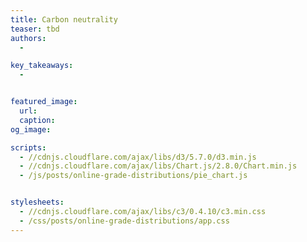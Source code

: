 ```yaml
---
title: Carbon neutrality
teaser: tbd
authors:
  - 

key_takeaways:
  - 


featured_image:
  url: 
  caption: 
og_image:

scripts:
  - //cdnjs.cloudflare.com/ajax/libs/d3/5.7.0/d3.min.js 
  - //cdnjs.cloudflare.com/ajax/libs/Chart.js/2.8.0/Chart.min.js
  - /js/posts/online-grade-distributions/pie_chart.js


stylesheets:
  - //cdnjs.cloudflare.com/ajax/libs/c3/0.4.10/c3.min.css
  - /css/posts/online-grade-distributions/app.css
---
```

